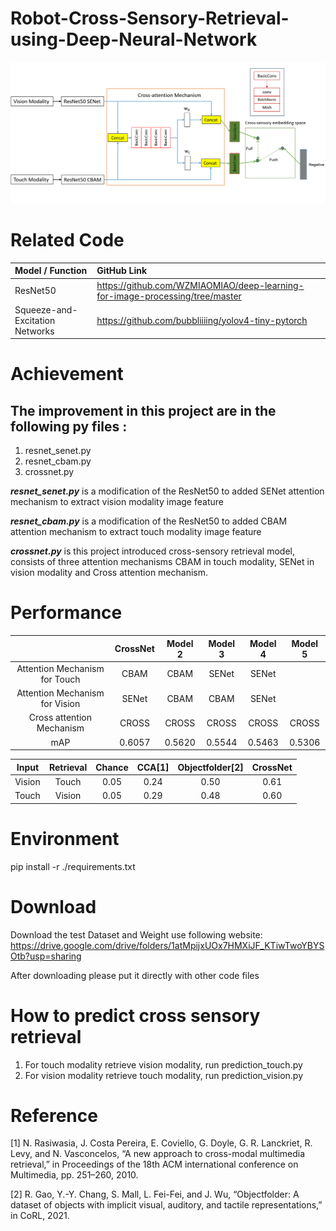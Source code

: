 # Robot-Cross-Sensory-Retrieval-using-Deep-Neural-Network
<img src='CrossNet.png' align="down" width=700>

# Related Code
| Model / Function | GitHub Link |
| :----- | :----- |
ResNet50 | https://github.com/WZMIAOMIAO/deep-learning-for-image-processing/tree/master
Squeeze-and-Excitation Networks| https://github.com/bubbliiiing/yolov4-tiny-pytorch


# Achievement
## The improvement in this project are in the following py files :
1. resnet_senet.py
2. resnet_cbam.py
3. crossnet.py

**_resnet_senet.py_** is a modification of the ResNet50 to added SENet attention mechanism to extract vision modality image feature

**_resnet_cbam.py_** is a modification of the ResNet50 to added CBAM attention mechanism to extract touch modality image feature

**_crossnet.py_** is this project introduced cross-sensory retrieval model, consists of three attention mechanisms CBAM in touch modality, SENet in vision modality and Cross attention mechanism.

# Performance
|  | CrossNet | Model 2 | Model 3 | Model 4 | Model 5 |
| :-----: | :-----: | :------: | :------: | :------: | :-----: |
| Attention Mechanism for Touch | CBAM | CBAM | SENet | SENet |  |
| Attention Mechanism for Vision | SENet | CBAM | CBAM | SENet |  |
| Cross attention Mechanism | CROSS | CROSS | CROSS | CROSS | CROSS |
| mAP | 0.6057 | 0.5620 | 0.5544 | 0.5463 | 0.5306 |

| Input | Retrieval | Chance | CCA[1] | Objectfolder[2] | CrossNet |
| :-----: | :------: | :------: | :------: | :-----: | :-----: |
| Vision | Touch | 0.05 | 0.24 | 0.50 | 0.61 |
| Touch | Vision | 0.05 | 0.29 | 0.48 | 0.60 |

# Environment
pip install -r ./requirements.txt

# Download
Download the test Dataset and Weight use following website:
https://drive.google.com/drive/folders/1atMpijxUOx7HMXiJF_KTiwTwoYBYSOtb?usp=sharing

After downloading please put it directly with other code files

# How to predict cross sensory retrieval
1. For touch modality retrieve vision modality, run prediction_touch.py
1. For vision modality retrieve touch modality, run prediction_vision.py

# Reference
[1] N. Rasiwasia, J. Costa Pereira, E. Coviello, G. Doyle, G. R. Lanckriet, R. Levy, and N. Vasconcelos, “A new approach to cross-modal multimedia retrieval,” in Proceedings of the 18th ACM international conference on Multimedia, pp. 251–260, 2010.

[2] R. Gao, Y.-Y. Chang, S. Mall, L. Fei-Fei, and J. Wu, “Objectfolder: A dataset of objects with implicit visual, auditory, and tactile representations,” in CoRL, 2021.



